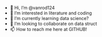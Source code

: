 - 👋 Hi, I’m @vanrod124
- 👀 I’m interested in literature and coding
- 🌱 I’m currently learning data science?
- 💞️ I’m looking to collaborate on data struct
- 📫 How to reach me here at GITHUB!

<!---
vanrod124/vanrod124 is a ✨ special ✨ repository because its `README.md` (this file) appears on your GitHub profile.
You can click the Preview link to take a look at your changes.
--->
